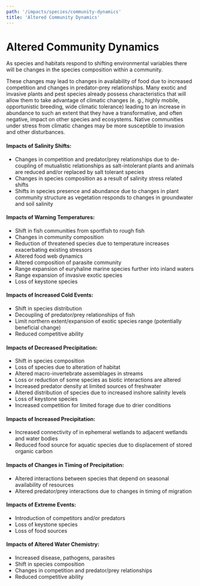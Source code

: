 ```yaml
---
path: '/impacts/species/community-dynamics'
title: 'Altered Community Dynamics'
---
```


# Altered Community Dynamics

As species and habitats respond to shifting environmental variables there will be changes in the species composition within a community.

These changes may lead to changes in availability of food due to increased competition and changes in predator-prey relationships. Many exotic and invasive plants and pest species already possess characteristics that will allow them to take advantage of climatic changes (e. g., highly mobile, opportunistic breeding, wide climatic tolerance) leading to an increase in abundance to such an extent that they have a transformative, and often negative, impact on other species and ecosystems. Native communities under stress from climatic changes may be more susceptible to invasion and other disturbances.

#### Impacts of Salinity Shifts:

- Changes in competition and predator/prey relationships due to de-coupling of mutualistic relationships as salt-intolerant plants and animals are reduced and/or replaced by salt tolerant species
- Changes in species composition as a result of salinity stress related shifts
- Shifts in species presence and abundance due to changes in plant community structure as vegetation responds to changes in groundwater and soil salinity

#### Impacts of Warning Temperatures:

- Shift in fish communities from sportfish to rough fish
- Changes in community composition
- Reduction of threatened species due to temperature increases exacerbating existing stressors
- Altered food web dynamics
- Altered composition of parasite community
- Range expansion of euryhaline marine species further into inland waters
- Range expansion of invasive exotic species
- Loss of keystone species

#### Impacts of Increased Cold Events:

- Shift in species distribution
- Decoupling of predator/prey relationships of fish
- Limit northern extent/expansion of exotic species range (potentially beneficial change)
- Reduced competitive ability

#### Impacts of Decreased Precipitation:

- Shift in species composition
- Loss of species due to alteration of habitat
- Altered macro-invertebrate assemblages in streams
- Loss or reduction of some species as biotic interactions are altered
- Increased predator density at limited sources of freshwater
- Altered distribution of species due to increased inshore salinity levels
- Loss of keystone species
- Increased competition for limited forage due to drier conditions

#### Impacts of Increased Precipitation:

- Increased connectivity of in ephemeral wetlands to adjacent wetlands and water bodies
- Reduced food source for aquatic species due to displacement of stored organic carbon

#### Impacts of Changes in Timing of Precipitation:

- Altered interactions between species that depend on seasonal availability of resources
- Altered predator/prey interactions due to changes in timing of migration

#### Impacts of Extreme Events:

- Introduction of competitors and/or predators
- Loss of keystone species
- Loss of food sources

#### Impacts of Altered Water Chemistry:

- Increased disease, pathogens, parasites
- Shift in species composition
- Changes in competition and predator/prey relationships
- Reduced competitive ability
